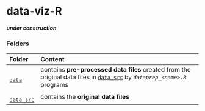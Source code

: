 # data-viz-R

***under construction***

### Folders

<table>

<thead>
<tr>
<th align="left">Folder</th>
<th align="left">Content</th>
</tr>
</thead>

<tbody>

<!-- data -->
<tr>

<td align="left">
<code><a target="_blank" rel="noopener noreferrer" href="https://github.com/j-honnacker/data-viz-R/tree/master/data">
data
</a></code>
</td>

<td align="left">
contains <strong>pre-processed data files</strong> created from the original data files in <code><a target="_blank" rel="noopener noreferrer" href="https://github.com/j-honnacker/data-viz-R/tree/master/data_src">data_src</a></code> by <code><em>dataprep_&ltname&gt.R</em></code> programs
</td>
</tr>


<!-- data_src -->
<tr>

<td align="left">
<code><a target="_blank" rel="noopener noreferrer" href="https://github.com/j-honnacker/data-viz-R/tree/master/data_src">
data_src
</a></code>
</td>

<td align="left">
contains the <strong>original data files</strong>
</td>
</tr>


</tbody>

</table>
